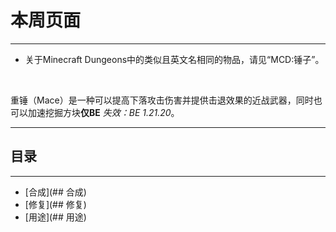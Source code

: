 # 本周页面

***

-  关于Minecraft Dungeons中的类似且英文名相同的物品，请见“MCD:锤子”。    

<br>

​    重锤（Mace）是一种可以提高下落攻击伤害并提供击退效果的近战武器，同时也可以加速挖掘方块**仅BE** *失效：BE 1.21.20*。

***

## 目录

***

 - [合成](## 合成)
 - [修复](## 修复)
 - [用途](## 用途)





#